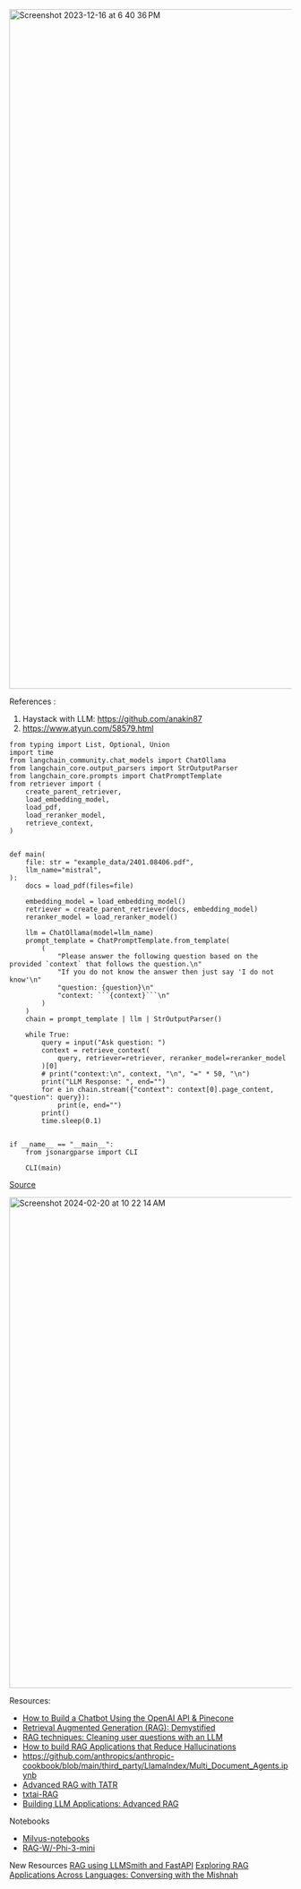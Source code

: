 
<img width="1214" alt="Screenshot 2023-12-16 at 6 40 36 PM" src="https://github.com/andysingal/modern_nlp_2/assets/20493493/45c66a20-1bf2-4faf-a5f7-359fc7da9847">



References :
1. Haystack with LLM: https://github.com/anakin87
2. https://www.atyun.com/58579.html 

```
from typing import List, Optional, Union
import time
from langchain_community.chat_models import ChatOllama
from langchain_core.output_parsers import StrOutputParser
from langchain_core.prompts import ChatPromptTemplate
from retriever import (
    create_parent_retriever,
    load_embedding_model,
    load_pdf,
    load_reranker_model,
    retrieve_context,
)


def main(
    file: str = "example_data/2401.08406.pdf",
    llm_name="mistral",
):
    docs = load_pdf(files=file)

    embedding_model = load_embedding_model()
    retriever = create_parent_retriever(docs, embedding_model)
    reranker_model = load_reranker_model()

    llm = ChatOllama(model=llm_name)
    prompt_template = ChatPromptTemplate.from_template(
        (
            "Please answer the following question based on the provided `context` that follows the question.\n"
            "If you do not know the answer then just say 'I do not know'\n"
            "question: {question}\n"
            "context: ```{context}```\n"
        )
    )
    chain = prompt_template | llm | StrOutputParser()

    while True:
        query = input("Ask question: ")
        context = retrieve_context(
            query, retriever=retriever, reranker_model=reranker_model
        )[0]
        # print("context:\n", context, "\n", "=" * 50, "\n")
        print("LLM Response: ", end="")
        for e in chain.stream({"context": context[0].page_content, "question": query}):
            print(e, end="")
        print()
        time.sleep(0.1)


if __name__ == "__main__":
    from jsonargparse import CLI

    CLI(main)
```
[Source](https://lightning.ai/lightning-ai/studios/document-chat-assistant-using-rag)

<img width="877" alt="Screenshot 2024-02-20 at 10 22 14 AM" src="https://github.com/andysingal/llm-course/assets/20493493/4f722453-a82f-4bea-ab52-78c416740284">


Resources:
- [How to Build a Chatbot Using the OpenAI API & Pinecone](https://www.datacamp.com/tutorial/how-to-build-chatbots-using-openai-api-and-pinecone)
- [Retrieval Augmented Generation (RAG): Demystified](https://cheatsheet.md/ja/prompt-engineering/rag-llm)
- [RAG techniques: Cleaning user questions with an LLM](https://techcommunity.microsoft.com/t5/educator-developer-blog/rag-techniques-cleaning-user-questions-with-an-llm/ba-p/4075340)
- [How to build RAG Applications that Reduce Hallucinations](https://community.aws/content/2ddbSgLL6Ey1et3Cq2k2m6C2SvW/how-to-build-rag-applications-that-reduce-hallucinations)
- https://github.com/anthropics/anthropic-cookbook/blob/main/third_party/LlamaIndex/Multi_Document_Agents.ipynb
- [Advanced RAG with TATR](https://walkingtree.tech/advanced-rag-multi-modal-techniques-for-accurate-data-extraction/)
- [txtai-RAG](https://dev.to/neuml/advanced-rag-with-guided-generation-38ca)
- [Building LLM Applications: Advanced RAG](https://medium.com/@vipra_singh/building-llm-applications-advanced-rag-part-10-ec0fe735aeb1)

Notebooks
- [Milvus-notebooks](https://github.com/milvus-io/bootcamp/blob/master/bootcamp/RAG/multi_doc_qa_llamaindex.ipynb)
- [RAG-W/-Phi-3-mini](https://www.kaggle.com/code/ahmedeldokmak/rag-w-phi-3-mini)

New Resources
[RAG using LLMSmith and FastAPI](https://dev.to/dheerajgopi/rag-using-llmsmith-and-fastapi-1e6i) 
[Exploring RAG Applications Across Languages: Conversing with the Mishnah](https://towardsdatascience.com/exploring-rag-applications-across-languages-conversing-with-the-mishnah-16615c30f780) 


  
